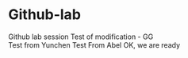 # Github-lab
Github lab session
Test of modification - GG  
Test from Yunchen
Test From Abel
OK, we are ready
